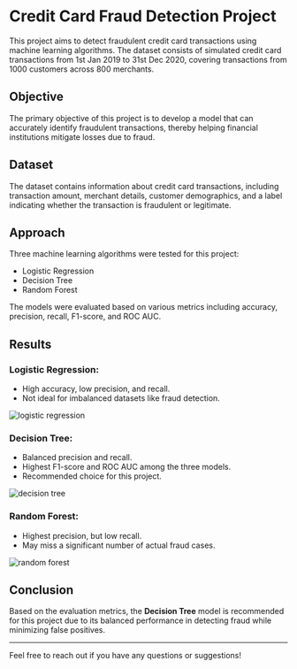 # Credit Card Fraud Detection Project

This project aims to detect fraudulent credit card transactions using machine learning algorithms. The dataset consists of simulated credit card transactions from 1st Jan 2019 to 31st Dec 2020, covering transactions from 1000 customers across 800 merchants.

## Objective

The primary objective of this project is to develop a model that can accurately identify fraudulent transactions, thereby helping financial institutions mitigate losses due to fraud.

## Dataset

The dataset contains information about credit card transactions, including transaction amount, merchant details, customer demographics, and a label indicating whether the transaction is fraudulent or legitimate.

## Approach

Three machine learning algorithms were tested for this project:
- Logistic Regression
- Decision Tree
- Random Forest

The models were evaluated based on various metrics including accuracy, precision, recall, F1-score, and ROC AUC.

## Results

### Logistic Regression:
- High accuracy, low precision, and recall.
- Not ideal for imbalanced datasets like fraud detection.

![logistic regression](https://github.com/anurashikvk/Afame-Technologies/assets/134492695/c3c4d8d5-af28-4937-8cdf-c852cd24a963)


### Decision Tree:
- Balanced precision and recall.
- Highest F1-score and ROC AUC among the three models.
- Recommended choice for this project.

![decision tree](https://github.com/anurashikvk/Afame-Technologies/assets/134492695/1fa16109-c725-4a75-a927-fb9e0f3c2e69)


### Random Forest:
- Highest precision, but low recall.
- May miss a significant number of actual fraud cases.

![random forest](https://github.com/anurashikvk/Afame-Technologies/assets/134492695/9a19a4b9-313e-4b16-b501-9c5f0b24fbe9)


## Conclusion

Based on the evaluation metrics, the **Decision Tree** model is recommended for this project due to its balanced performance in detecting fraud while minimizing false positives.

---

Feel free to reach out if you have any questions or suggestions!






